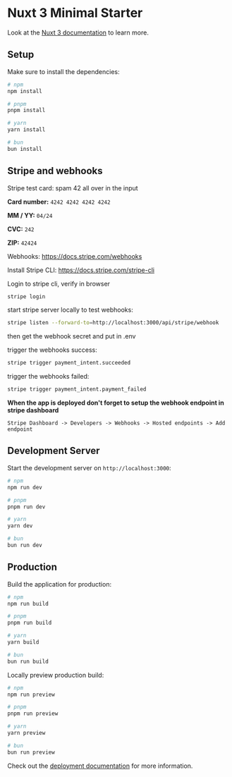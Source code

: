 # Nuxt 3 Minimal Starter

Look at the [Nuxt 3 documentation](https://nuxt.com/docs/getting-started/introduction) to learn more.

## Setup

Make sure to install the dependencies:

```bash
# npm
npm install

# pnpm
pnpm install

# yarn
yarn install

# bun
bun install
```

## Stripe and webhooks

Stripe test card: spam 42 all over in the input

**Card number:** `4242 4242 4242 4242`

**MM / YY:** `04/24`

**CVC:** `242`

**ZIP:** `42424`

Webhooks: https://docs.stripe.com/webhooks

Install Stripe CLI: https://docs.stripe.com/stripe-cli

Login to stripe cli, verify in browser

```bash
stripe login
```

start stripe server locally to test webhooks:

```bash
stripe listen --forward-to=http://localhost:3000/api/stripe/webhook
```

then get the webhook secret and put in .env

trigger the webhooks success:

```bash
stripe trigger payment_intent.succeeded
```

trigger the webhooks failed:

```bash
stripe trigger payment_intent.payment_failed
```

**When the app is deployed don't forget to setup the webhook endpoint in stripe dashboard**

```
Stripe Dashboard -> Developers -> Webhooks -> Hosted endpoints -> Add endpoint
```

## Development Server

Start the development server on `http://localhost:3000`:

```bash
# npm
npm run dev

# pnpm
pnpm run dev

# yarn
yarn dev

# bun
bun run dev
```

## Production

Build the application for production:

```bash
# npm
npm run build

# pnpm
pnpm run build

# yarn
yarn build

# bun
bun run build
```

Locally preview production build:

```bash
# npm
npm run preview

# pnpm
pnpm run preview

# yarn
yarn preview

# bun
bun run preview
```

Check out the [deployment documentation](https://nuxt.com/docs/getting-started/deployment) for more information.
